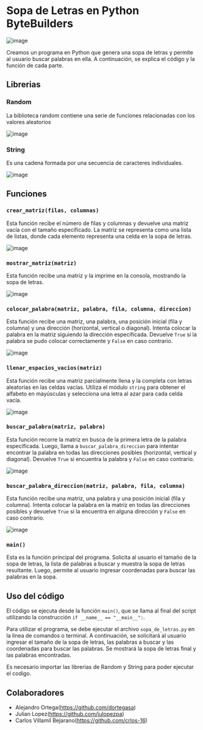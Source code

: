 # Sopa de Letras en Python ByteBuilders

![image](https://user-images.githubusercontent.com/124606636/225486236-e4618eec-16f2-465f-b317-142d70c5942e.png)

Creamos un  programa en Python que genera una sopa de letras y permite al usuario buscar palabras en ella. A continuación, se explica el código y la función de cada parte.

## Librerias 
###  Random
La biblioteca random contiene una serie de funciones relacionadas con los valores aleatorios

![image](https://github.com/dortegasa/SopaLetrasByteBuilders/assets/124606636/9a380ca5-609e-430b-a9cb-13fdc311e5a7)

###  String
Es una cadena formada por una secuencia de caracteres individuales.

![image](https://github.com/dortegasa/SopaLetrasByteBuilders/assets/124606636/1aeb4b03-12e5-4bf2-9c34-59ed48a400ce)

## Funciones

### `crear_matriz(filas, columnas)`

Esta función recibe el número de filas y columnas y devuelve una matriz vacía con el tamaño especificado. La matriz se representa como una lista de listas, donde cada elemento representa una celda en la sopa de letras.

![image](https://github.com/dortegasa/SopaLetrasByteBuilders/assets/124606636/427b2809-e6a7-4cca-9532-1e9102b6531b)

### `mostrar_matriz(matriz)`

Esta función recibe una matriz y la imprime en la consola, mostrando la sopa de letras.

![image](https://github.com/dortegasa/SopaLetrasByteBuilders/assets/124606636/f49859b2-9e86-45f6-a8cc-3d2d1a427d22)

### `colocar_palabra(matriz, palabra, fila, columna, direccion)`

Esta función recibe una matriz, una palabra, una posición inicial (fila y columna) y una dirección (horizontal, vertical o diagonal). Intenta colocar la palabra en la matriz siguiendo la dirección especificada. Devuelve `True` si la palabra se pudo colocar correctamente y `False` en caso contrario.

![image](https://github.com/dortegasa/SopaLetrasByteBuilders/assets/124606636/9f35b823-f234-4180-80f1-5f9c5b3ea67c)

### `llenar_espacios_vacios(matriz)`

Esta función recibe una matriz parcialmente llena y la completa con letras aleatorias en las celdas vacías. Utiliza el módulo `string` para obtener el alfabeto en mayúsculas y selecciona una letra al azar para cada celda vacía.

![image](https://github.com/dortegasa/SopaLetrasByteBuilders/assets/124606636/9543bd29-2952-44db-b1de-367f2d89ecc7)

### `buscar_palabra(matriz, palabra)`

Esta función recorre la matriz en busca de la primera letra de la palabra especificada. Luego, llama a `buscar_palabra_direccion` para intentar encontrar la palabra en todas las direcciones posibles (horizontal, vertical y diagonal). Devuelve `True` si encuentra la palabra y `False` en caso contrario.

![image](https://github.com/dortegasa/SopaLetrasByteBuilders/assets/124606636/5a38ac93-cc24-4ec4-b743-5117cbf3e099)

### `buscar_palabra_direccion(matriz, palabra, fila, columna)`

Esta función recibe una matriz, una palabra y una posición inicial (fila y columna). Intenta colocar la palabra en la matriz en todas las direcciones posibles y devuelve `True` si la encuentra en alguna dirección y `False` en caso contrario.

![image](https://github.com/dortegasa/SopaLetrasByteBuilders/assets/124606636/a7234573-de13-4add-97b3-7af653f9dc02)

### `main()`

Esta es la función principal del programa. Solicita al usuario el tamaño de la sopa de letras, la lista de palabras a buscar y muestra la sopa de letras resultante. Luego, permite al usuario ingresar coordenadas para buscar las palabras en la sopa.

## Uso del código

El código se ejecuta desde la función `main()`, que se llama al final del script utilizando la construcción `if __name__ == "__main__":`.

Para utilizar el programa, se debe ejecutar el archivo `sopa_de_letras.py` en la línea de comandos o terminal. A continuación, se solicitará al usuario ingresar el tamaño de la sopa de letras, las palabras a buscar y las coordenadas para buscar las palabras. Se mostrará la sopa de letras final y las palabras encontradas.

Es necesario importar las librerias de Random y String para poder ejecutar el codigo. 

## Colaboradores

- Alejandro Ortega(https://github.com/dortegasa)
- Julian Lopez(https://github.com/julopezpa)
- Carlos Villamil Bejarano(https://github.com/crlos-16)
  


